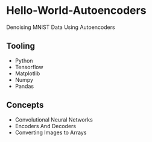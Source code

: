 # Hello-World-Autoencoders
Denoising MNIST Data Using Autoencoders

## Tooling
- Python 
- Tensorflow
- Matplotlib
- Numpy 
- Pandas

## Concepts
- Convolutional Neural Networks 
- Encoders And Decoders 
- Converting Images to Arrays

